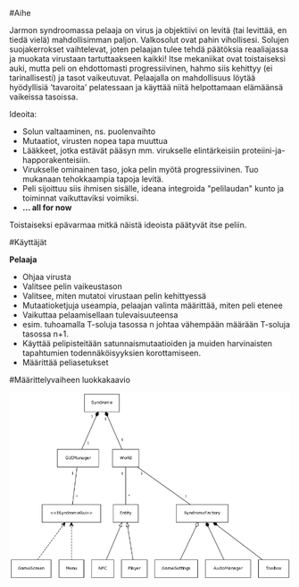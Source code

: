 #Aihe

Jarmon syndroomassa pelaaja on virus ja objektiivi on levitä (tai levittää, en tiedä vielä) mahdollisimman paljon.
Valkosolut ovat pahin vihollisesi. Solujen suojakerrokset vaihtelevat, joten pelaajan tulee tehdä päätöksia reaaliajassa ja muokata virustaan tartuttaakseen kaikki! Itse mekaniikat ovat toistaiseksi auki, mutta peli on ehdottomasti progressiivinen, hahmo siis kehittyy (ei tarinallisesti) ja tasot vaikeutuvat. Pelaajalla on mahdollisuus löytää hyödyllisiä 'tavaroita' pelatessaan ja käyttää niitä helpottamaan elämäänsä vaikeissa tasoissa.

Ideoita:
* Solun valtaaminen, ns. puolenvaihto
* Mutaatiot, virusten nopea tapa muuttua
* Lääkkeet, jotka estävät pääsyn mm. virukselle elintärkeisiin proteiini-ja-happorakenteisiin.
* Virukselle ominainen taso, joka pelin myötä progressiivinen. Tuo mukanaan tehokkaampia tapoja levitä.
* Peli sijoittuu siis ihmisen sisälle, ideana integroida "pelilaudan" kunto ja toiminnat vaikuttaviksi voimiksi.
* <b>... all for now</b>

Toistaiseksi epävarmaa mitkä näistä ideoista päätyvät itse peliin.

#Käyttäjät

<b>Pelaaja</b>
  * Ohjaa virusta
  * Valitsee pelin vaikeustason
  * Valitsee, miten mutatoi virustaan pelin kehittyessä
   * Mutaatioketjuja useampia, pelaajan valinta määrittää, miten peli etenee
  * Vaikuttaa pelaamisellaan tulevaisuuteensa
   * esim. tuhoamalla T-soluja tasossa n johtaa vähempään määrään T-soluja tasossa n+1.
  * Käyttää pelipisteitään satunnaismutaatioiden ja muiden harvinaisten tapahtumien todennäköisyyksien korottamiseen.
  * Määrittää peliasetukset

#Määrittelyvaiheen luokkakaavio

![Alt text](classDiagram.png)
